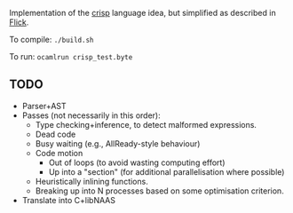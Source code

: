 Implementation of the [crisp](https://github.com/NaaS/admin/wiki/crisp) language idea,
but simplified as described in
[Flick](https://github.com/NaaS/system/tree/master/crisp/flick).

To compile: `./build.sh`

To run: `ocamlrun crisp_test.byte`

## TODO
* Parser+AST
* Passes (not necessarily in this order):
  * Type checking+inference, to detect malformed expressions.
  * Dead code
  * Busy waiting (e.g., AllReady-style behaviour)
  * Code motion
    * Out of loops (to avoid wasting computing effort)
    * Up into a "section" (for additional parallelisation where possible)
  * Heuristically inlining functions.
  * Breaking up into N processes based on some optimisation criterion.
* Translate into C+libNAAS
